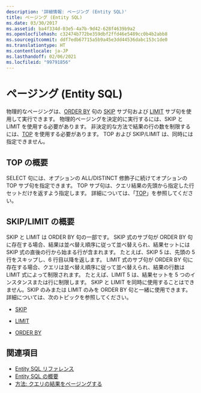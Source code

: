 ```yaml
---
description: '詳細情報: ページング (Entity SQL)'
title: ページング (Entity SQL)
ms.date: 03/30/2017
ms.assetid: ba4f334d-03e5-4a7b-9d42-628f4639b9a2
ms.openlocfilehash: c32474b772be359dbf2ffd46e5489cc0b4b2abb8
ms.sourcegitcommit: ddf7edb67715a5b9a45e3dd44536dabc153c1de0
ms.translationtype: HT
ms.contentlocale: ja-JP
ms.lasthandoff: 02/06/2021
ms.locfileid: "99791856"
---
```

# <a name="paging-entity-sql"></a>ページング (Entity SQL)

物理的なページングは、[ORDER BY](order-by-entity-sql.md) 句の [SKIP](skip-entity-sql.md) サブ句および [LIMIT](limit-entity-sql.md) サブ句を使用して実行できます。 物理的ページングを決定的に実行するには、SKIP と LIMIT を使用する必要があります。 非決定的な方法で結果の行の数を制限するには、[TOP](top-entity-sql.md) を使用する必要があります。 TOP および SKIP/LIMIT は、同時には指定できません。  
  
## <a name="top-overview"></a>TOP の概要  

 SELECT 句には、オプションの ALL/DISTINCT 修飾子に続けてオプションの TOP サブ句を指定できます。 TOP サブ句は、クエリ結果の先頭から指定した行セットだけを返すよう指定します。 詳細については、「[TOP](top-entity-sql.md)」を参照してください。  
  
## <a name="skip-and-limit-overview"></a>SKIP/LIMIT の概要  

 SKIP と LIMIT は ORDER BY 句の一部です。 SKIP 式のサブ句が ORDER BY 句に存在する場合、結果は並べ替え順序に従って並べ替えられ、結果セットには SKIP 式の直後の行から始まる行が含まれます。 たとえば、SKIP 5 は、先頭の 5 行をスキップし、6 行目以降を返します。 LIMIT 式のサブ句が ORDER BY 句に存在する場合、クエリは並べ替え順序に従って並べ替えられ、結果の行数は LIMIT 式によって制限されます。 たとえば、LIMIT 5 は、結果セットを 5 つのインスタンスまたは行に制限します。 SKIP と LIMIT を同時に使用することはできません。SKIP のみまたは LIMIT のみを ORDER BY 句と一緒に使用できます。 詳細については、次のトピックを参照してください。  
  
- [SKIP](skip-entity-sql.md)  
  
- [LIMIT](limit-entity-sql.md)  
  
- [ORDER BY](order-by-entity-sql.md)  
  
## <a name="see-also"></a>関連項目

- [Entity SQL リファレンス](entity-sql-reference.md)
- [Entity SQL の概要](entity-sql-overview.md)
- [方法: クエリの結果をページングする](/previous-versions/dotnet/netframework-4.0/bb738702(v=vs.100))
